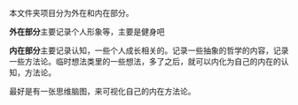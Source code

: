 本文件夹项目分为外在和内在部分。


**外在部分**主要记录个人形象等，主要是健身吧


**内在部分**主要记录认知，一些个人成长相关的。记录一些抽象的哲学的内容，记录一些方法论。临时想法类里的一些想法，多了之后，就可以内化为自己的内在的认知，方法论。

最好是有一张思维脑图，来可视化自己的内在方法论。